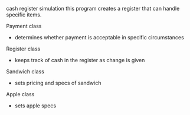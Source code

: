 
cash register simulation
this program creates a register that can handle specific items.

Payment class
- determines whether payment is acceptable in specific circumstances

Register class
- keeps track of cash in the register as change is given 

Sandwich class
- sets pricing and specs of sandwich 

Apple class
- sets apple specs
